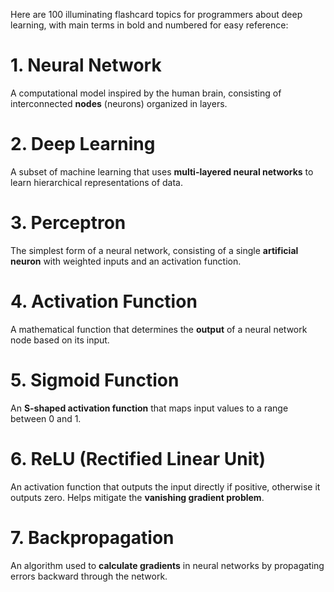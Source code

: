 Here are 100 illuminating flashcard topics for programmers about deep learning, with main terms in bold and numbered for easy reference:

# 1. Neural Network
A computational model inspired by the human brain, consisting of interconnected **nodes** (neurons) organized in layers.

# 2. Deep Learning
A subset of machine learning that uses **multi-layered neural networks** to learn hierarchical representations of data.

# 3. Perceptron
The simplest form of a neural network, consisting of a single **artificial neuron** with weighted inputs and an activation function.

# 4. Activation Function
A mathematical function that determines the **output** of a neural network node based on its input.

# 5. Sigmoid Function
An **S-shaped activation function** that maps input values to a range between 0 and 1.

# 6. ReLU (Rectified Linear Unit)
An activation function that outputs the input directly if positive, otherwise it outputs zero. Helps mitigate the **vanishing gradient problem**.

# 7. Backpropagation
An algorithm used to **calculate gradients** in neural networks by propagating errors backward through the network.
